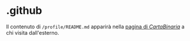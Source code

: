 # .github

Il contenuto di `/profile/README.md` apparirà nella
[pagina di _CartaBinaria_](https://github.com/cartabinaria) a chi visita dall'esterno.
